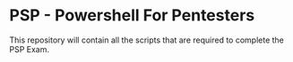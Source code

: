 # PSP - Powershell For Pentesters

This repository will contain all the scripts that are required to complete the PSP Exam.
